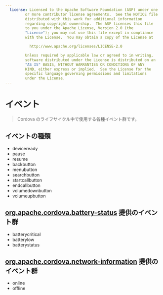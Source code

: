 ```yaml
---
  license: Licensed to the Apache Software Foundation (ASF) under one
         or more contributor license agreements.  See the NOTICE file
         distributed with this work for additional information
         regarding copyright ownership.  The ASF licenses this file
         to you under the Apache License, Version 2.0 (the
         "License"); you may not use this file except in compliance
         with the License.  You may obtain a copy of the License at

           http://www.apache.org/licenses/LICENSE-2.0

         Unless required by applicable law or agreed to in writing,
         software distributed under the License is distributed on an
         "AS IS" BASIS, WITHOUT WARRANTIES OR CONDITIONS OF ANY
         KIND, either express or implied.  See the License for the
         specific language governing permissions and limitations
         under the License.
---
```


# イベント

> Cordova のライフサイクル中で使用する各種イベント群です。

## イベントの種類

- deviceready
- pause
- resume
- backbutton
- menubutton
- searchbutton
- startcallbutton
- endcallbutton
- volumedownbutton
- volumeupbutton

## [org.apache.cordova.battery-status](https://github.com/apache/cordova-plugin-battery-status/blob/master/doc/index.md) 提供のイベント群

- batterycritical
- batterylow
- batterystatus

## [org.apache.cordova.network-information](https://github.com/apache/cordova-plugin-network-information/blob/master/doc/index.md) 提供のイベント群

- online
- offline

